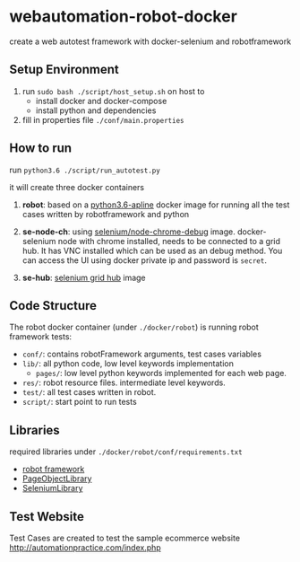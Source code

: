 # webautomation-robot-docker
create a web autotest framework with docker-selenium and robotframework
## Setup Environment
1. run `sudo bash ./script/host_setup.sh` on host to
    - install docker and docker-compose
    - install python and dependencies
2. fill in properties file `./conf/main.properties`

## How to run
run `python3.6 ./script/run_autotest.py`

it will create three docker containers

1. **robot**: based on a [python3.6-apline](https://github.com/docker-library/python/tree/0b1fb9529c79ea85b8c80ff3dd85a32a935b0346/3.6/alpine3.10) docker image for running all the test cases written by robotframework and python
2. **se-node-ch**: using [selenium/node-chrome-debug](https://github.com/SeleniumHQ/docker-selenium/tree/master/StandaloneChromeDebug) image. docker-selenium node with chrome installed, needs to be connected to a grid hub. It has VNC installed which can be used as an debug method. You can access the UI using docker private ip and password is `secret`. 

3. **se-hub**: [selenium grid hub](https://github.com/SeleniumHQ/docker-selenium/tree/master/Hub) image

## Code Structure 
The robot docker container (under `./docker/robot`) is running robot framework tests:
- `conf/`: contains robotFramework arguments, test cases variables
- `lib/`: all python code, low level keywords implementation
    - `pages/`: low level python keywords implemented for each web page.
- `res/`: robot resource files. intermediate level keywords.
- `test/`: all test cases written in robot.
- `script/`: start point to run tests

## Libraries 
required libraries under `./docker/robot/conf/requirements.txt`
- [robot framework](https://github.com/robotframework/robotframework)
- [PageObjectLibrary](https://github.com/boakley/robotframework-pageobjectlibrary)
- [SeleniumLibrary](https://github.com/robotframework/SeleniumLibrary)

## Test Website
Test Cases are created to test the sample ecommerce website
http://automationpractice.com/index.php
